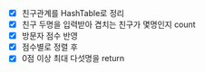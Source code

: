 * [x] 친구관계를 HashTable로 정리
* [x] 친구 두명을 입력받아 겹치는 친구가 몇명인지 count
* [x] 방문자 점수 반영
* [x] 점수별로 정렬 후 
* [x] 0점 이상 최대 다섯명을 return